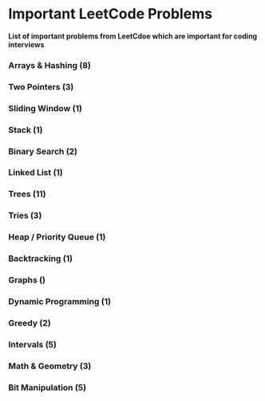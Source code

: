 # Important LeetCode Problems
**List of important problems from LeetCdoe which are important for coding interviews**

### Arrays & Hashing (8)
### Two Pointers (3)
### Sliding Window (1)
### Stack (1)
### Binary Search (2)
### Linked List (1)
### Trees (11)
### Tries (3)
### Heap / Priority Queue (1)
### Backtracking (1)
### Graphs ()
### Dynamic Programming (1)
### Greedy (2)
### Intervals (5)
### Math & Geometry (3)
### Bit Manipulation (5)
